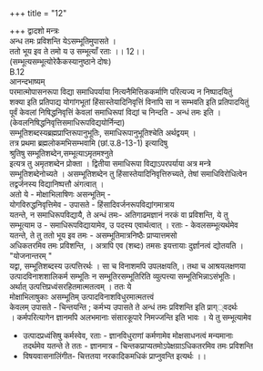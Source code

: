 +++
title = "12"

+++
द्वादशो मन्त्रः  
अन्ध तमः प्रविशन्ति येऽसम्भूतिमुपासते ।  
ततो भूय इव ते तमो य उ सम्भूत्याँ रताः ।। 12।।  
(सम्भूत्यसम्भूत्योरेकैकस्यानुष्ठाने दोषः)  
B.12  
आनन्दभाष्यम्  
परमात्मोपासनरूपा विद्या समाधिपर्याया नित्यनैमित्तिककर्माणि परित्यज्य न निष्पादयितुं  
शक्या इति प्रतिपाद्य योगांगभूतां हिंसास्तेयादिनिवृत्तिं विनापि सा न सम्भवति इति प्रतिपादयितुं  
पूर्वं केवलां निषिद्धनिवृत्तिं केवलां समाधिरूपां विद्यां च निन्दति - अन्धं तमः इति ।  
(केवलनिषिद्धनिवृत्तिसमाधिरूपविद्ययोर्निन्दा)  
सम्भूतिशब्दस्यब्रह्मप्राप्तिरूपानुभूतिः, समाधिरूपानुभूतिश्चेति अर्थद्वयम् ।  
तत्र प्रथमा ब्रह्मलोकमभिसम्भवामि (छां.उ.8-13-1) इत्यादिषु  
श्रुतिषु सम्भूतिशब्देन,सम्भूत्याऽमृतमश्नुते  
इत्यत्र तु अमृतशब्देन प्रोक्ता । द्वितीया समाधिरूपा विद्याऽपरपर्याया अत्र मन्त्रे  
सम्भूतिशब्देनोच्यते । असम्भूतिशब्देन तु हिंसास्तेयादिनिवृत्तिरुच्यते, तेषां समाधिविरोधित्वेन  
तद्वर्जनस्य विद्यानिष्पत्तौ अंगत्वात् ।  
अतो ये - मोक्षाभिलाषिणः असन्भूतिम् -  
योगविरुद्धनिवृत्तिमेव - उपासते - हिंसादिवर्जनरूपविद्यांगमात्राय  
यतन्ते, न समाधिरूपविद्यायै, ते अन्धं तमः- अतिगाढमज्ञानं नरकं वा प्रविशन्ति, ये तु  
सम्भूत्याम उ - समाधिरूपविद्यायामेव, उ पदस्य एवार्थत्वात् । रताः - केवलसम्भूत्यर्थमेव  
यतन्ते, ते तु ततो भूय इव तमः - असम्भूतिमात्रनिष्ठैः प्राप्यात्तमसो  
अधिकतरमिव तमः प्रविशन्ति, । अत्रापि एव (शब्दः) तमसः इयत्तायाः दुर्ज्ञानत्वं द्योतयति ।  
"योजनान्तरम् "  
यद्वा, सम्भूतिशब्दस्य उत्पत्तिरर्थः । सा च विनाशमपि उपलक्षयति,। तथा च आश्रयलक्षणया  
उत्पादविनाशशालिकर्म सम्भूतिः न सम्भूतिरसम्भूतिरिति व्युत्पत्त्या सम्भूतिभिन्नाऽसंभूतिः।  
अर्थात् उत्पत्तिप्रध्वंसरहितमात्मतत्वम् । ततः ये  
मोक्षाभिलाषुकाः असम्भूतिम् उत्पादविनाशविधुरमात्मतत्त्वं  
केवलम् उपासते - चिन्तयन्ति ; कर्मभ्य उपासते ते अन्धं तमः प्रविशन्ति इति प्राग््वदर्थः  
। कर्मपरित्यागेन ज्ञानमपि अलभमानाः संसारकूपारे निमज्जन्ति इति भावः । ये तु सम्भूत्यामेव  
- उत्पादप्रध्वंसिषु कर्मस्वेव, रताः - ज्ञानविधुराणां कर्मणामेव मोक्षसाधनत्वं मन्यमानाः  
तदर्थमेव यतन्ते ते ततः - ज्ञानमात्र - चिन्तकप्राप्यतमोऽपेक्षया़ऽधिकतरमिव तमः प्रविशन्ति  
- विषयवासनालिंगीत- चित्ततया नरकादिकमधिकं प्राप्नुवन्ति इत्यर्थः ।।